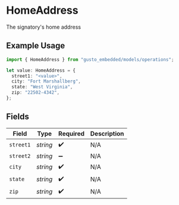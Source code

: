 # HomeAddress

The signatory's home address

## Example Usage

```typescript
import { HomeAddress } from "gusto_embedded/models/operations";

let value: HomeAddress = {
  street1: "<value>",
  city: "Fort Marshallberg",
  state: "West Virginia",
  zip: "22502-4342",
};
```

## Fields

| Field              | Type               | Required           | Description        |
| ------------------ | ------------------ | ------------------ | ------------------ |
| `street1`          | *string*           | :heavy_check_mark: | N/A                |
| `street2`          | *string*           | :heavy_minus_sign: | N/A                |
| `city`             | *string*           | :heavy_check_mark: | N/A                |
| `state`            | *string*           | :heavy_check_mark: | N/A                |
| `zip`              | *string*           | :heavy_check_mark: | N/A                |
